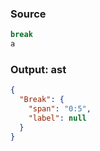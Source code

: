 ### Source
```js parse:stmt
break
a
```

### Output: ast
```json
{
  "Break": {
    "span": "0:5",
    "label": null
  }
}
```
